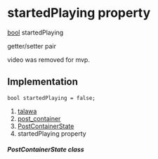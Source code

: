 
<div>

# startedPlaying property

</div>


[bool](https://api.flutter.dev/flutter/dart-core/bool-class.html)
startedPlaying


getter/setter pair




video was removed for mvp.



## Implementation

``` language-dart
bool startedPlaying = false;
```







1.  [talawa](../../index.html)
2.  [post_container](../../widgets_post_container/)
3.  [PostContainerState](../../widgets_post_container/PostContainerState-class.html)
4.  startedPlaying property

##### PostContainerState class







